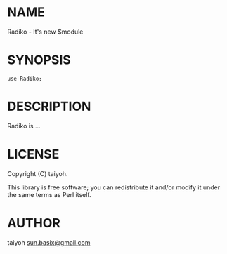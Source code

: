 # NAME

Radiko - It's new $module

# SYNOPSIS

    use Radiko;

# DESCRIPTION

Radiko is ...

# LICENSE

Copyright (C) taiyoh.

This library is free software; you can redistribute it and/or modify
it under the same terms as Perl itself.

# AUTHOR

taiyoh <sun.basix@gmail.com>
